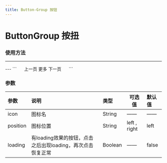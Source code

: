 ```yaml
---
title: Button-Group 按钮
---
```


# ButtonGroup 按扭

### 使用方法

---
<ClientOnly>
<button-group-demo></button-group-demo>
</ClientOnly>
---
```
<g-button-group style="margin:20px;">
<g-button icon="left">上一页</g-button>
<g-button>更多</g-button>
<g-button icon="right" icon-position="right">下一页</g-button>
</g-button-group>
```

### 参数

| 参数           | 说明           | 类型  | 可选值      | 默认值     |
|:------------- |:---------------|:-----|-----|:-----|
|  icon         | 图标名          | String |  ——  | —— |
|  position     | 图标位置        | String |  left , right   | left |
|  loading      | 有loading效果的按钮，点击之后出现loading，再次点击恢复正常| Boolean | —— | false |
